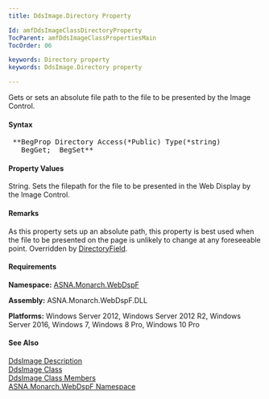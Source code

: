 ```yaml
---
title: DdsImage.Directory Property

Id: amfDdsImageClassDirectoryProperty
TocParent: amfDdsImageClassPropertiesMain
TocOrder: 06

keywords: Directory property
keywords: DdsImage.Directory property

---
```


Gets or sets an absolute file path to the file to be presented by the Image Control.

#### Syntax
<pre class="prettyprint"> **BegProp Directory Access(*Public) Type(*string)
   BegGet;  BegSet** </pre>

#### Property Values
String. Sets the filepath for the file to be presented in the Web Display by the Image Control.

#### Remarks
As this property sets up an absolute path, this property is best used when the file to be presented on the page is unlikely to change at any foreseeable point. Overridden by [DirectoryField](amfDdsImageClassDirectoryFieldProperty.html).

#### Requirements
**Namespace:** [ASNA.Monarch.WebDspF](amfWebDspFNamespace.html)

**Assembly:** ASNA.Monarch.WebDspF.DLL

**Platforms:** Windows Server 2012, Windows Server 2012 R2, Windows Server 2016, Windows 7, Windows 8 Pro, Windows 10 Pro

#### See Also
[DdsImage Description](amfUnderstandingImageControls.html)<br /> [ DdsImage Class](amfDdsImageClass.html) <br /> [ DdsImage Class Members](amfDdsImageClassMembers.html) <br /> [ ASNA.Monarch.WebDspF Namespace](amfWebDspFNamespace.html) 
